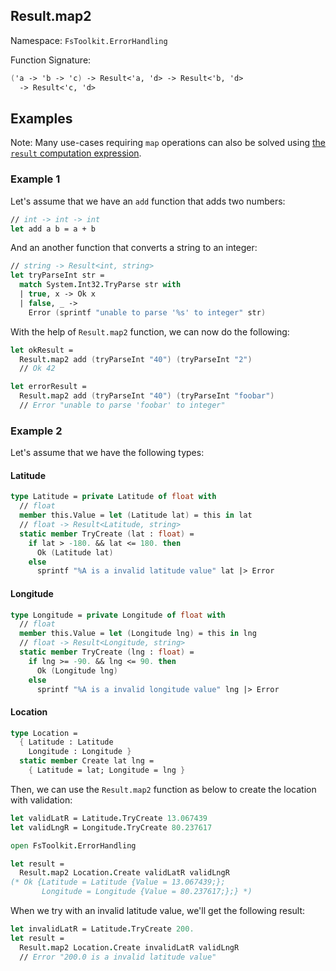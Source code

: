 ## Result.map2

Namespace: `FsToolkit.ErrorHandling`

Function Signature:

```fsharp
('a -> 'b -> 'c) -> Result<'a, 'd> -> Result<'b, 'd>
  -> Result<'c, 'd>
```

## Examples

Note: Many use-cases requiring `map` operations can also be solved using [the `result` computation expression](../result/ce.md).

### Example 1

Let's assume that we have an `add` function that adds two numbers:

```fsharp
// int -> int -> int
let add a b = a + b
```

And an another function that converts a string to an integer:

```fsharp
// string -> Result<int, string>
let tryParseInt str =
  match System.Int32.TryParse str with
  | true, x -> Ok x
  | false, _ ->
    Error (sprintf "unable to parse '%s' to integer" str)
```

With the help of `Result.map2` function, we can now do the following:

```fsharp
let okResult =
  Result.map2 add (tryParseInt "40") (tryParseInt "2")
  // Ok 42

let errorResult =
  Result.map2 add (tryParseInt "40") (tryParseInt "foobar")
  // Error "unable to parse 'foobar' to integer"
```

### Example 2

Let's assume that we have the following types:

#### Latitude

```fsharp
type Latitude = private Latitude of float with
  // float
  member this.Value = let (Latitude lat) = this in lat
  // float -> Result<Latitude, string>
  static member TryCreate (lat : float) =
    if lat > -180. && lat <= 180. then
      Ok (Latitude lat)
    else
      sprintf "%A is a invalid latitude value" lat |> Error
```

#### Longitude

```fsharp
type Longitude = private Longitude of float with
  // float
  member this.Value = let (Longitude lng) = this in lng
  // float -> Result<Longitude, string>
  static member TryCreate (lng : float) =
    if lng >= -90. && lng <= 90. then
      Ok (Longitude lng)
    else
      sprintf "%A is a invalid longitude value" lng |> Error
```

#### Location

```fsharp
type Location =
  { Latitude : Latitude
    Longitude : Longitude }
  static member Create lat lng =
    { Latitude = lat; Longitude = lng }
```

Then, we can use the `Result.map2` function as below to create the location with validation:

```fsharp
let validLatR = Latitude.TryCreate 13.067439
let validLngR = Longitude.TryCreate 80.237617

open FsToolkit.ErrorHandling

let result =
  Result.map2 Location.Create validLatR validLngR
(* Ok {Latitude = Latitude {Value = 13.067439;};
       Longitude = Longitude {Value = 80.237617;};} *)
```

When we try with an invalid latitude value, we'll get the following result:

```fsharp
let invalidLatR = Latitude.TryCreate 200.
let result =
  Result.map2 Location.Create invalidLatR validLngR
  // Error "200.0 is a invalid latitude value"
```